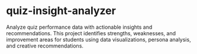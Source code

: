 # quiz-insight-analyzer
Analyze quiz performance data with actionable insights and recommendations. This project identifies strengths, weaknesses, and improvement areas for students using data visualizations, persona analysis, and creative recommendations.
